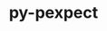 ---
title: "py-pexpect"
layout: cache
categories: [package, v0.19]
meta: {"versions": ["4.8.0"], "compilers": ["gcc@=11.1.0", "gcc@=7.5.0", "oneapi@=2022.1.0"], "oss": ["ubuntu18.04", "ubuntu20.04"], "platforms": ["linux"], "targets": ["x86_64"], "stacks": ["data-vis-sdk", "e4s", "e4s-oneapi"], "num_specs": 5, "num_specs_by_stack": {"data-vis-sdk": 1, "e4s": 3, "e4s-oneapi": 1}}
spec_details: [{"hash": "qwojc63w3q7qkfldgp6yczhfhzeu2kpg", "compiler": "gcc@=7.5.0", "versions": ["4.8.0"], "os": "ubuntu18.04", "platform": "linux", "target": "x86_64", "variants": ["build_system=python_pip"], "stacks": ["data-vis-sdk"], "size": "-", "tarball": "https://binaries.spack.io/releases/v0.19/build_cache/linux-ubuntu18.04-x86_64/gcc-7.5.0/py-pexpect-4.8.0/linux-ubuntu18.04-x86_64-gcc-7.5.0-py-pexpect-4.8.0-qwojc63w3q7qkfldgp6yczhfhzeu2kpg.spack"}, {"hash": "7hksplpknbgss7oguhsg77ej6cd5loki", "compiler": "gcc@=11.1.0", "versions": ["4.8.0"], "os": "ubuntu20.04", "platform": "linux", "target": "x86_64", "variants": ["build_system=python_pip"], "stacks": ["e4s"], "size": "-", "tarball": "https://binaries.spack.io/releases/v0.19/build_cache/linux-ubuntu20.04-x86_64/gcc-11.1.0/py-pexpect-4.8.0/linux-ubuntu20.04-x86_64-gcc-11.1.0-py-pexpect-4.8.0-7hksplpknbgss7oguhsg77ej6cd5loki.spack"}, {"hash": "s7xcdlvik6fix3gjxbkpu5roawfjgawj", "compiler": "gcc@=11.1.0", "versions": ["4.8.0"], "os": "ubuntu20.04", "platform": "linux", "target": "x86_64", "variants": ["build_system=python_pip"], "stacks": ["e4s"], "size": "-", "tarball": "https://binaries.spack.io/releases/v0.19/build_cache/linux-ubuntu20.04-x86_64/gcc-11.1.0/py-pexpect-4.8.0/linux-ubuntu20.04-x86_64-gcc-11.1.0-py-pexpect-4.8.0-s7xcdlvik6fix3gjxbkpu5roawfjgawj.spack"}, {"hash": "wbqx62st75m2y4rcgkno4bvcez7gsxd6", "compiler": "gcc@=11.1.0", "versions": ["4.8.0"], "os": "ubuntu20.04", "platform": "linux", "target": "x86_64", "variants": ["build_system=python_pip"], "stacks": ["e4s"], "size": "-", "tarball": "https://binaries.spack.io/releases/v0.19/build_cache/linux-ubuntu20.04-x86_64/gcc-11.1.0/py-pexpect-4.8.0/linux-ubuntu20.04-x86_64-gcc-11.1.0-py-pexpect-4.8.0-wbqx62st75m2y4rcgkno4bvcez7gsxd6.spack"}, {"hash": "o6hxhng2wgtj72skkotw2wuemhaexslp", "compiler": "oneapi@=2022.1.0", "versions": ["4.8.0"], "os": "ubuntu20.04", "platform": "linux", "target": "x86_64", "variants": ["build_system=python_pip"], "stacks": ["e4s-oneapi"], "size": "-", "tarball": "https://binaries.spack.io/releases/v0.19/build_cache/linux-ubuntu20.04-x86_64/oneapi-2022.1.0/py-pexpect-4.8.0/linux-ubuntu20.04-x86_64-oneapi-2022.1.0-py-pexpect-4.8.0-o6hxhng2wgtj72skkotw2wuemhaexslp.spack"}]
---